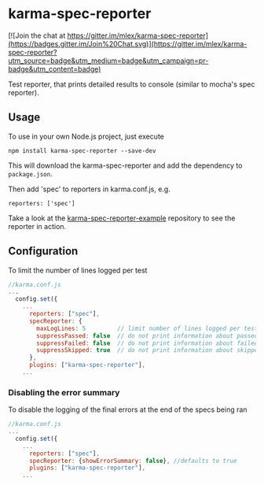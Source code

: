 # karma-spec-reporter

[![Join the chat at https://gitter.im/mlex/karma-spec-reporter](https://badges.gitter.im/Join%20Chat.svg)](https://gitter.im/mlex/karma-spec-reporter?utm_source=badge&utm_medium=badge&utm_campaign=pr-badge&utm_content=badge)

Test reporter, that prints detailed results to console (similar to mocha's spec reporter).

## Usage

To use in your own Node.js project, just execute
```
npm install karma-spec-reporter --save-dev
```
This will download the karma-spec-reporter and add the dependency to `package.json`.

Then add 'spec' to reporters in karma.conf.js, e.g.

```
reporters: ['spec']
```

Take a look at the [karma-spec-reporter-example](http://github.com/mlex/karma-spec-reporter-example) repository to see the reporter in action.

## Configuration

To limit the number of lines logged per test
``` js
//karma.conf.js
...
  config.set({
    ...
      reporters: ["spec"],
      specReporter: {
        maxLogLines: 5         // limit number of lines logged per test
        suppressPassed: false  // do not print information about passed tests
        suppressFailed: false  // do not print information about failed tests
        suppressSkipped: true  // do not print information about skipped tests
      },
      plugins: ["karma-spec-reporter"],
    ...
```
### Disabling the error summary

To disable the logging of the final errors at the end of the specs being ran
``` js
//karma.conf.js
...
  config.set({
    ...
      reporters: ["spec"],
      specReporter: {showErrorSummary: false}, //defaults to true
      plugins: ["karma-spec-reporter"],
    ...
```

